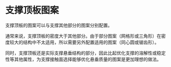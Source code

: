 支撑顶板图案
====
支撑顶板的图案可以与支撑其他部分的图案分别配置。

通常来说，支撑顶板的密度大于其他部分。由于部分图案（网格形或三角形）在密度较大的结构中不太适用，所以需要另外配置适用的图案（同心圆或锯齿形）。

同时，支撑顶板还是实际支撑悬垂结构的部分，因此比起优化支撑的溶解性或稳定性等其他属性，为支撑接触面选择能够优化悬垂质量的图案是更加理想的做法。